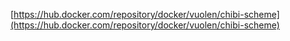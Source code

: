 [https://hub.docker.com/repository/docker/vuolen/chibi-scheme](https://hub.docker.com/repository/docker/vuolen/chibi-scheme)
